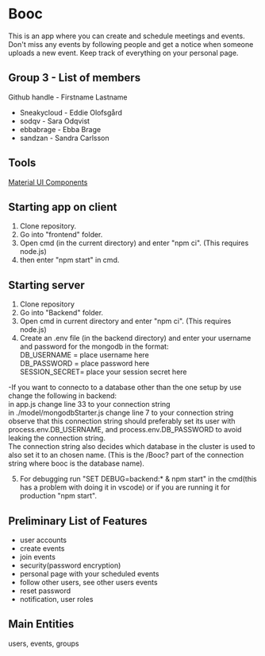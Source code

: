 # Booc
This is an app where you can create and schedule meetings and events. Don't miss any events by following people and get a notice when someone uploads a new event. Keep track of everything on your personal page.


Group 3 - List of members
---------
Github handle - Firstname Lastname

* Sneakycloud - Eddie Olofsgård
* sodqv - Sara Odqvist
* ebbabrage - Ebba Brage
* sandzan - Sandra Carlsson



Tools
----------
[Material UI Components](https://mui.com/material-ui/all-components)


Starting app on client
---------
1. Clone repository.
2. Go into "frontend" folder.
3. Open cmd (in the current directory) and enter "npm ci". (This requires node.js)
4. then enter "npm start" in cmd.

Starting server
---------
1. Clone repository
2. Go into "Backend" folder.
3. Open cmd in current directory and enter "npm ci". (This requires node.js)
4. Create an .env file (in the backend directory) and enter your username and password for the mongodb in the format:  
DB_USERNAME = place username here  
DB_PASSWORD = place password here  
SESSION_SECRET= place your session secret here

-If you want to connecto to a database other than the one setup by use change the following in backend:  
in app.js change line 33 to your connection string  
in ./model/mongodbStarter.js change line 7 to your connection string  
observe that this connection string should preferably set its user with process.env.DB_USERNAME, and process.env.DB_PASSWORD to avoid leaking the connection string.  
The connection string also decides which database in the cluster is used to also set it to an chosen name. (This is the /Booc? part of the connection string where booc is the database name).  

5. For debugging run "SET DEBUG=backend:* & npm start" in the cmd(this has a problem with doing it in vscode) or if you are running it for production "npm start".

Preliminary List of Features
----------
- user accounts
- create events
- join events
- security(password encryption)
- personal page with your scheduled events
- follow other users, see other users events
- reset password
- notification, user roles

Main Entities
----------
users, events, groups

